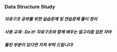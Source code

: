### Data Structure Study
##### 자료구조 공부를 위한 실습문제 및 연습문제 풀이 정리
##### 사용 교재 : Do it! 자료구조와 함께 배우는 알고리즘 입문 자바
##### 틀린 부분이 있다면 지적 부탁 드립니다!
